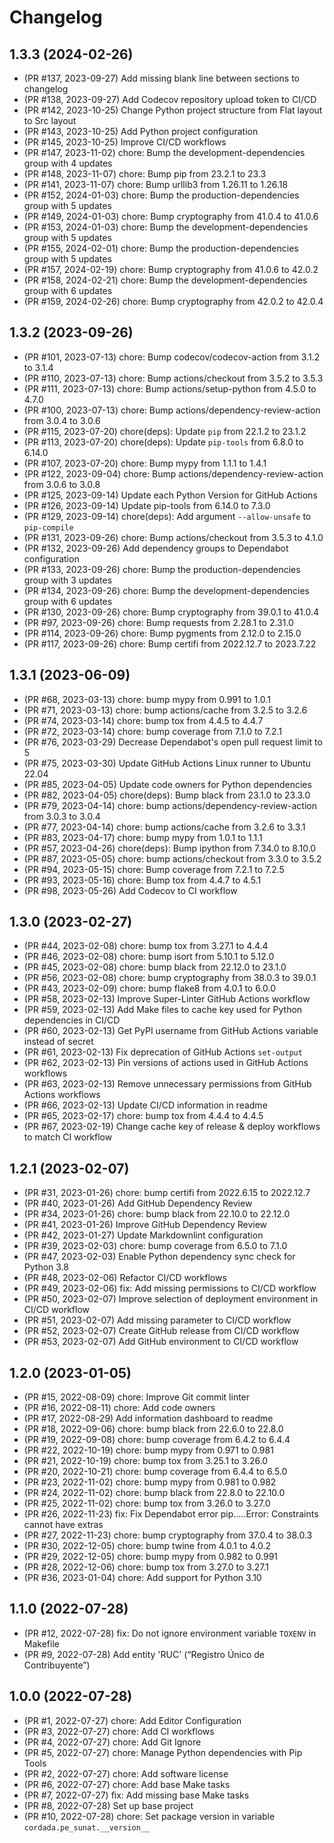 # Changelog

## 1.3.3 (2024-02-26)

- (PR #137, 2023-09-27) Add missing blank line between sections to changelog
- (PR #138, 2023-09-27) Add Codecov repository upload token to CI/CD
- (PR #142, 2023-10-25) Change Python project structure from Flat layout to Src layout
- (PR #143, 2023-10-25) Add Python project configuration
- (PR #145, 2023-10-25) Improve CI/CD workflows
- (PR #147, 2023-11-02) chore: Bump the development-dependencies group with 4 updates
- (PR #148, 2023-11-07) chore: Bump pip from 23.2.1 to 23.3
- (PR #141, 2023-11-07) chore: Bump urllib3 from 1.26.11 to 1.26.18
- (PR #152, 2024-01-03) chore: Bump the production-dependencies group with 5 updates
- (PR #149, 2024-01-03) chore: Bump cryptography from 41.0.4 to 41.0.6
- (PR #153, 2024-01-03) chore: Bump the development-dependencies group with 5 updates
- (PR #155, 2024-02-01) chore: Bump the production-dependencies group with 5 updates
- (PR #157, 2024-02-19) chore: Bump cryptography from 41.0.6 to 42.0.2
- (PR #158, 2024-02-21) chore: Bump the development-dependencies group with 6 updates
- (PR #159, 2024-02-26) chore: Bump cryptography from 42.0.2 to 42.0.4

## 1.3.2 (2023-09-26)

- (PR #101, 2023-07-13) chore: Bump codecov/codecov-action from 3.1.2 to 3.1.4
- (PR #110, 2023-07-13) chore: Bump actions/checkout from 3.5.2 to 3.5.3
- (PR #111, 2023-07-13) chore: Bump actions/setup-python from 4.5.0 to 4.7.0
- (PR #100, 2023-07-13) chore: Bump actions/dependency-review-action from 3.0.4 to 3.0.6
- (PR #115, 2023-07-20) chore(deps): Update `pip` from 22.1.2 to 23.1.2
- (PR #113, 2023-07-20) chore(deps): Update `pip-tools` from 6.8.0 to 6.14.0
- (PR #107, 2023-07-20) chore: Bump mypy from 1.1.1 to 1.4.1
- (PR #122, 2023-09-04) chore: Bump actions/dependency-review-action from 3.0.6 to 3.0.8
- (PR #125, 2023-09-14) Update each Python Version for GitHub Actions
- (PR #126, 2023-09-14) Update pip-tools from 6.14.0 to 7.3.0
- (PR #129, 2023-09-14) chore(deps): Add argument `--allow-unsafe` to `pip-compile`
- (PR #131, 2023-09-26) chore: Bump actions/checkout from 3.5.3 to 4.1.0
- (PR #132, 2023-09-26) Add dependency groups to Dependabot configuration
- (PR #133, 2023-09-26) chore: Bump the production-dependencies group with 3 updates
- (PR #134, 2023-09-26) chore: Bump the development-dependencies group with 6 updates
- (PR #130, 2023-09-26) chore: Bump cryptography from 39.0.1 to 41.0.4
- (PR #97, 2023-09-26) chore: Bump requests from 2.28.1 to 2.31.0
- (PR #114, 2023-09-26) chore: Bump pygments from 2.12.0 to 2.15.0
- (PR #117, 2023-09-26) chore: Bump certifi from 2022.12.7 to 2023.7.22


## 1.3.1 (2023-06-09)

- (PR #68, 2023-03-13) chore: bump mypy from 0.991 to 1.0.1
- (PR #71, 2023-03-13) chore: bump actions/cache from 3.2.5 to 3.2.6
- (PR #74, 2023-03-14) chore: bump tox from 4.4.5 to 4.4.7
- (PR #72, 2023-03-14) chore: bump coverage from 7.1.0 to 7.2.1
- (PR #76, 2023-03-29) Decrease Dependabot's open pull request limit to 5
- (PR #75, 2023-03-30) Update GitHub Actions Linux runner to Ubuntu 22.04
- (PR #85, 2023-04-05) Update code owners for Python dependencies
- (PR #82, 2023-04-05) chore(deps): Bump black from 23.1.0 to 23.3.0
- (PR #79, 2023-04-14) chore: bump actions/dependency-review-action from 3.0.3 to 3.0.4
- (PR #77, 2023-04-14) chore: bump actions/cache from 3.2.6 to 3.3.1
- (PR #83, 2023-04-17) chore: bump mypy from 1.0.1 to 1.1.1
- (PR #57, 2023-04-26) chore(deps): Bump ipython from 7.34.0 to 8.10.0
- (PR #87, 2023-05-05) chore: bump actions/checkout from 3.3.0 to 3.5.2
- (PR #94, 2023-05-15) chore: Bump coverage from 7.2.1 to 7.2.5
- (PR #93, 2023-05-16) chore: Bump tox from 4.4.7 to 4.5.1
- (PR #98, 2023-05-26) Add Codecov to CI workflow


## 1.3.0 (2023-02-27)

- (PR #44, 2023-02-08) chore: bump tox from 3.27.1 to 4.4.4
- (PR #46, 2023-02-08) chore: bump isort from 5.10.1 to 5.12.0
- (PR #45, 2023-02-08) chore: bump black from 22.12.0 to 23.1.0
- (PR #56, 2023-02-08) chore: bump cryptography from 38.0.3 to 39.0.1
- (PR #43, 2023-02-09) chore: bump flake8 from 4.0.1 to 6.0.0
- (PR #58, 2023-02-13) Improve Super-Linter GitHub Actions workflow
- (PR #59, 2023-02-13) Add Make files to cache key used for Python dependencies in CI/CD
- (PR #60, 2023-02-13) Get PyPI username from GitHub Actions variable instead of secret
- (PR #61, 2023-02-13) Fix deprecation of GitHub Actions `set-output`
- (PR #62, 2023-02-13) Pin versions of actions used in GitHub Actions workflows
- (PR #63, 2023-02-13) Remove unnecessary permissions from GitHub Actions workflows
- (PR #66, 2023-02-13) Update CI/CD information in readme
- (PR #65, 2023-02-17) chore: bump tox from 4.4.4 to 4.4.5
- (PR #67, 2023-02-19) Change cache key of release & deploy workflows to match CI workflow


## 1.2.1 (2023-02-07)

- (PR #31, 2023-01-26) chore: bump certifi from 2022.6.15 to 2022.12.7
- (PR #40, 2023-01-26) Add GitHub Dependency Review
- (PR #34, 2023-01-26) chore: bump black from 22.10.0 to 22.12.0
- (PR #41, 2023-01-26) Improve GitHub Dependency Review
- (PR #42, 2023-01-27) Update Markdownlint configuration
- (PR #39, 2023-02-03) chore: bump coverage from 6.5.0 to 7.1.0
- (PR #47, 2023-02-03) Enable Python dependency sync check for Python 3.8
- (PR #48, 2023-02-06) Refactor CI/CD workflows
- (PR #49, 2023-02-06) fix: Add missing permissions to CI/CD workflow
- (PR #50, 2023-02-07) Improve selection of deployment environment in CI/CD workflow
- (PR #51, 2023-02-07) Add missing parameter to CI/CD workflow
- (PR #52, 2023-02-07) Create GitHub release from CI/CD workflow
- (PR #53, 2023-02-07) Add GitHub environment to CI/CD workflow


## 1.2.0 (2023-01-05)

- (PR #15, 2022-08-09) chore: Improve Git commit linter
- (PR #16, 2022-08-11) chore: Add code owners
- (PR #17, 2022-08-29) Add information dashboard to readme
- (PR #18, 2022-09-06) chore: bump black from 22.6.0 to 22.8.0
- (PR #19, 2022-09-08) chore: bump coverage from 6.4.2 to 6.4.4
- (PR #22, 2022-10-19) chore: bump mypy from 0.971 to 0.981
- (PR #21, 2022-10-19) chore: bump tox from 3.25.1 to 3.26.0
- (PR #20, 2022-10-21) chore: bump coverage from 6.4.4 to 6.5.0
- (PR #23, 2022-11-02) chore: bump mypy from 0.981 to 0.982
- (PR #24, 2022-11-02) chore: bump black from 22.8.0 to 22.10.0
- (PR #25, 2022-11-02) chore: bump tox from 3.26.0 to 3.27.0
- (PR #26, 2022-11-23) fix: Fix Dependabot error pip.….Error: Constraints cannot have extras
- (PR #27, 2022-11-23) chore: bump cryptography from 37.0.4 to 38.0.3
- (PR #30, 2022-12-05) chore: bump twine from 4.0.1 to 4.0.2
- (PR #29, 2022-12-05) chore: bump mypy from 0.982 to 0.991
- (PR #28, 2022-12-06) chore: bump tox from 3.27.0 to 3.27.1
- (PR #36, 2023-01-04) chore: Add support for Python 3.10


## 1.1.0 (2022-07-28)

- (PR #12, 2022-07-28) fix: Do not ignore environment variable `TOXENV` in Makefile
- (PR #9, 2022-07-28) Add entity 'RUC' (“Registro Único de Contribuyente”)


## 1.0.0 (2022-07-28)

- (PR #1, 2022-07-27) chore: Add Editor Configuration
- (PR #3, 2022-07-27) chore: Add CI workflows
- (PR #4, 2022-07-27) chore: Add Git Ignore
- (PR #5, 2022-07-27) chore: Manage Python dependencies with Pip Tools
- (PR #2, 2022-07-27) chore: Add software license
- (PR #6, 2022-07-27) chore: Add base Make tasks
- (PR #7, 2022-07-27) fix: Add missing base Make tasks
- (PR #8, 2022-07-28) Set up base project
- (PR #10, 2022-07-28) chore: Set package version in variable `cordada.pe_sunat.__version__`
